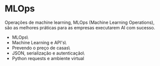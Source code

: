 # MLOps
Operações de machine learning, MLOps (Machine Learning Operations), são as melhores práticas para as empresas executarem AI com sucesso.

- MLOps\
- Machine Learning e API's\
- Prevendo o preço de casas\
- JSON, serialização e autenticação\
- Python requests e ambiente virtual
